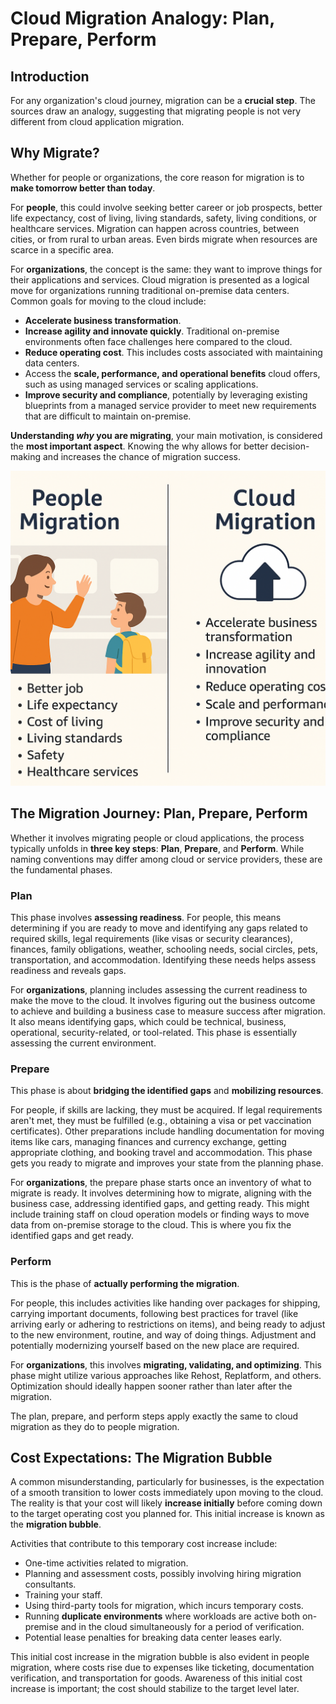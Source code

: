 # Cloud Migration Analogy: Plan, Prepare, Perform

## Introduction

For any organization's cloud journey, migration can be a **crucial step**. The sources draw an analogy, suggesting that migrating people is not very different from cloud application migration.

## Why Migrate?

Whether for people or organizations, the core reason for migration is to **make tomorrow better than today**.

For **people**, this could involve seeking better career or job prospects, better life expectancy, cost of living, living standards, safety, living conditions, or healthcare services. Migration can happen across countries, between cities, or from rural to urban areas. Even birds migrate when resources are scarce in a specific area.

For **organizations**, the concept is the same: they want to improve things for their applications and services. Cloud migration is presented as a logical move for organizations running traditional on-premise data centers. Common goals for moving to the cloud include:

*   **Accelerate business transformation**.
*   **Increase agility and innovate quickly**. Traditional on-premise environments often face challenges here compared to the cloud.
*   **Reduce operating cost**. This includes costs associated with maintaining data centers.
*   Access the **scale, performance, and operational benefits** cloud offers, such as using managed services or scaling applications.
*   **Improve security and compliance**, potentially by leveraging existing blueprints from a managed service provider to meet new requirements that are difficult to maintain on-premise.

**Understanding *why* you are migrating**, your main motivation, is considered the **most important aspect**. Knowing the why allows for better decision-making and increases the chance of migration success.

![Image showing Data Migration](Data%20Migration%20Image.png)

## The Migration Journey: Plan, Prepare, Perform

Whether it involves migrating people or cloud applications, the process typically unfolds in **three key steps**: **Plan**, **Prepare**, and **Perform**. While naming conventions may differ among cloud or service providers, these are the fundamental phases.

### Plan

This phase involves **assessing readiness**. For people, this means determining if you are ready to move and identifying any gaps related to required skills, legal requirements (like visas or security clearances), finances, family obligations, weather, schooling needs, social circles, pets, transportation, and accommodation. Identifying these needs helps assess readiness and reveals gaps.

For **organizations**, planning includes assessing the current readiness to make the move to the cloud. It involves figuring out the business outcome to achieve and building a business case to measure success after migration. It also means identifying gaps, which could be technical, business, operational, security-related, or tool-related. This phase is essentially assessing the current environment.

### Prepare

This phase is about **bridging the identified gaps** and **mobilizing resources**.

For people, if skills are lacking, they must be acquired. If legal requirements aren't met, they must be fulfilled (e.g., obtaining a visa or pet vaccination certificates). Other preparations include handling documentation for moving items like cars, managing finances and currency exchange, getting appropriate clothing, and booking travel and accommodation. This phase gets you ready to migrate and improves your state from the planning phase.

For **organizations**, the prepare phase starts once an inventory of what to migrate is ready. It involves determining how to migrate, aligning with the business case, addressing identified gaps, and getting ready. This might include training staff on cloud operation models or finding ways to move data from on-premise storage to the cloud. This is where you fix the identified gaps and get ready.

### Perform

This is the phase of **actually performing the migration**.

For people, this includes activities like handing over packages for shipping, carrying important documents, following best practices for travel (like arriving early or adhering to restrictions on items), and being ready to adjust to the new environment, routine, and way of doing things. Adjustment and potentially modernizing yourself based on the new place are required.

For **organizations**, this involves **migrating, validating, and optimizing**. This phase might utilize various approaches like Rehost, Replatform, and others. Optimization should ideally happen sooner rather than later after the migration.

The plan, prepare, and perform steps apply exactly the same to cloud migration as they do to people migration.

## Cost Expectations: The Migration Bubble

A common misunderstanding, particularly for businesses, is the expectation of a smooth transition to lower costs immediately upon moving to the cloud. The reality is that your cost will likely **increase initially** before coming down to the target operating cost you planned for. This initial increase is known as the **migration bubble**.

Activities that contribute to this temporary cost increase include:

*   One-time activities related to migration.
*   Planning and assessment costs, possibly involving hiring migration consultants.
*   Training your staff.
*   Using third-party tools for migration, which incurs temporary costs.
*   Running **duplicate environments** where workloads are active both on-premise and in the cloud simultaneously for a period of verification.
*   Potential lease penalties for breaking data center leases early.

This initial cost increase in the migration bubble is also evident in people migration, where costs rise due to expenses like ticketing, documentation verification, and transportation for goods. Awareness of this initial cost increase is important; the cost should stabilize to the target level later.
```
